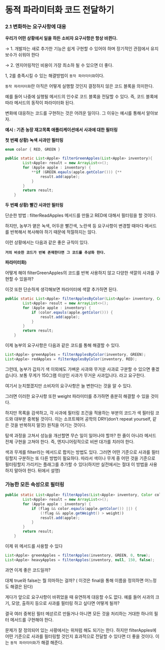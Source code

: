 # 동적 파라미터화 코드 전달하기

### 2.1 변화하는 요구사항에 대응

**우리가 어떤 상황에서 일을 하든 소비자 요구사항은 항상 바뀐다.**

→ 1. 개발자는 새로 추가한 기능은 쉽게 구현할 수 있어야 하며 장기적인 관점에서 유지보수가 쉬워야 한다 

→ 2. 엔지어링적인 비용이 가장 최소하 될 수 있으면 더 좋다.

1, 2를 충족시킬 수 있는 해결방법이 `동작 파라미터화`이다.

`동작 파라미터화`란 아직은 어떻게 실행할 것인지 결정하지 않은 코드 블록을 의미한다.

예를 들어 나중에 실행될 메서드의 인수로 코드 블록을 전달할 수 있다. 즉, 코드 블록에 따라 메서드의 동작이 파라미터화 된다. 

변화에 대응하는 코드를 구현하는 것은 어려운 일이다. 그 이유는 예시를 통해서 알아보자.

**예시 : 기존 농장 재고목록 애플리케이션에서 사과에 대한 필터링** 

**첫 번째 상황) 녹색 사과만 필터링**

```java
enum color { RED, GREEN }

public static List<Apple> filterGreenApples(List<Apple> inventory){
        List<Apple> result = new ArrayList<>();
        for (Apple apple : inventory) {
            **if (GREEN.eqauls(apple.getColor())) {**
                result.add(apple);
            }
        }
        return result;
    }

```

**두 번째 상황) 빨간 사과만 필터링**

단순한 방법 : filterReadApples 메서드를 만들고 RED에 대해서 필터링을 할 것이다.

하지만, 농부가 옅은 녹색, 어두운 빨간색, 노란색 등 요구사항이 변경할 때마다 메서드를 반복해서 복사해야 하기 때문에 적절하지는 않다.

이런 상황에서는 다음과 같은 좋은 규칙이 있다.

**`거의 비슷한 코드가 반복 존재한다면 그 코드를 추상화 한다.`**

**파라미터화)**

어떻게 해야 filterGreenApples의 코드를 반복 사용하지 않고 다양한 색깔의 사과를 구현할 수 있을까?

이것 또한 단순하게 생각해보면 파라미터에 색깔 추가하면 된다.

```java
public static List<Apple> filterApplesByColor(List<Apple> inventory, Color color){
        List<Apple> result = new ArrayList<>();
        for (Apple apple : inventory) {
            if (color.eqauls(apple.getColor())) {
                result.add(apple);
            }
        }
        return result;
    }

```

이제 농부의 요구사항은 다음과 같은 코드를 통해 해결할 수 있다.

```java
List<Apple> greenApples = filterApplesByColor(inventory, GREEN);
List<Apple> redApples = filterApplesByColor(inventory, RED);
```

그런데, 농부가 갑자기 색 이외에도 가벼운 사과와 무거운 사과로 구분할 수 있으면 좋겠습니다. 보통 무게가 150그램 이상인 사과가 무거운 사과입니다. 라고 요구한다.

여기서 눈치챘겠지만 소비자의 요구사항은 늘 변한다는 것을 알 수 있다. 

그러면 이러한 요구사항 또한 weight 파라미터를 추가하면 충분히 해결할 수 있을 것이다.

하지만 목록을 검색하고, 각 사과에 필터링 조건을 적용하는 부분의 코드가 색 필터링 코드와 대부분 중복될 것이다. 이는 소프트웨어 공학의 DRY(don’t repeat yourself, 같은 것을 반복하지 말것) 원칙을 어기는 것이다.

탐색 과정을 고쳐서 성능을 개선할면 무슨 일이 일어나야 할까? 한 줄이 아니라 메서드 전체 구현을 고쳐야 한다. 즉, 엔지니어링적으로 비싼 대가를 치러야 한다.

색과 무게를 filter라는 메서드로 합치는 방법도 있다. 그러면 어떤 기준으로 사과를 필터링할지 구분하는 또 다른 방법이 필요하다. 따라서 색이나 무게 중 어떤 것을 기준으로 필터링할지 가리키는 플래그를 추가할 수 있다(하지만 실전에서는 절대 이 방법을 사용하지 말아야 한다. 뒤에서 설명)

### 가능한 모든 속성으로 필터링

```java
public static List<Apple> filterApples(List<Apple> inventory, Color color, int weight, boolean flag){
        List<Apple> result = new ArrayList<>();
        for (Apple apple : inventory) {
            if (flag && color.eqauls(apple.getColor()) ||) {
                (!flag && apple.getWeight() > weight))
                result.add(apple);
            }
        }
        return result;
    }
```

이제 위 메서드를 사용할 수 있다

```java
List<Apple> greenApples = filterApples(inventory, GREEN, 0, true);
List<Apple> heavyApples = filterApples(inventory, null, 150, false);
```

과연 이게 좋은 코드일까?

대체 true와 false는 뭘 의마하는 걸까? ( 이것은 final을 통해 이름을 정의하면 어느정도 해결은 된다)

게다가 앞으로 요구사항이 바뀌었을 때 유연하게 대응할 수도 없다. 예를 들어 사과의 크기, 모양, 출하지 등으로 사과를 필터링 하고 싶다면 어떻게 될까? 

결국 여러 중복된 필터 메섣르르 만들거나 아니면 모든 것을 처리하는 거대한 하나의 필터 메서드를 구현해야 한다.

문제가 잘 정의되어 있는 사황에서는 위처럼 해도 되기는 한다. 하지만 filterApples에 어떤 기준으로 사과를 필터링할 것인지 효과적으로 전달할 수 있다면 더 좋을 것이다. 이는 `동적 파라미터화`가 해결 해준다.
